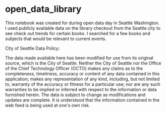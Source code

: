 # open_data_library
This notebook was created for during open data day in Seattle Washington. I used publicly available data on the library checkout from the Seattle city to see check out trends for certain books. I searched for a few books and subjects that would be relevant to current events. 

City of Seattle Data Policy:

The data made available here has been modified for use from its original source, which is the City of Seattle. Neither the City of Seattle nor the Office of the Chief Technology Officer (OCTO) makes any claims as to the completeness, timeliness, accuracy or content of any data contained in this application; makes any representation of any kind, including, but not limited to, warranty of the accuracy or fitness for a particular use; nor are any such warranties to be implied or inferred with respect to the information or data furnished herein. The data is subject to change as modifications and updates are complete. It is understood that the information contained in the web feed is being used at one's own risk.
